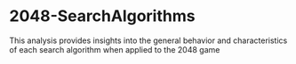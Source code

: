 # 2048-SearchAlgorithms
This analysis provides insights into the general behavior and characteristics of each search algorithm when applied to the 2048 game
